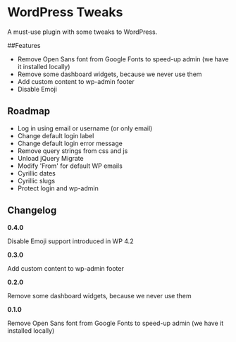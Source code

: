 # WordPress Tweaks

A must-use plugin with some tweaks to WordPress.

##Features

- Remove Open Sans font from Google Fonts to speed-up admin (we have it installed locally)
- Remove some dashboard widgets, because we never use them
- Add custom content to wp-admin footer
- Disable Emoji

## Roadmap

- Log in using email or username (or only email)
- Change default login label
- Change default login error message
- Remove query strings from css and js
- Unload jQuery Migrate
- Modify 'From' for default WP emails
- Cyrillic dates
- Cyrillic slugs
- Protect login and wp-admin

## Changelog

**0.4.0**

Disable Emoji support introduced in WP 4.2

**0.3.0**

Add custom content to wp-admin footer

**0.2.0**

Remove some dashboard widgets, because we never use them

**0.1.0**

Remove Open Sans font from Google Fonts to speed-up admin (we have it installed locally)

